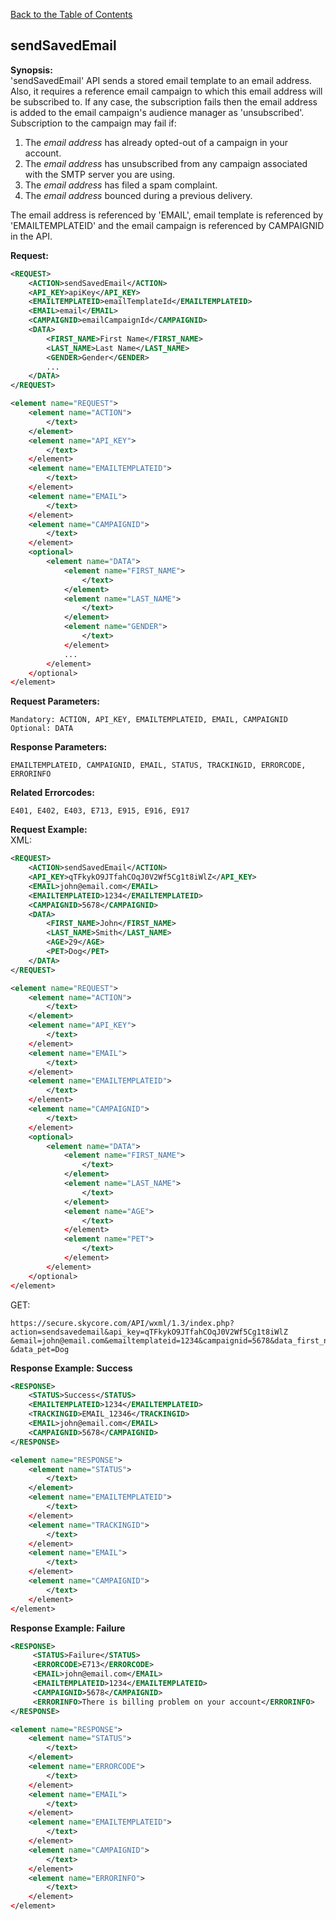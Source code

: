 [Back to the Table of Contents](/1.3/README.md)

## sendSavedEmail

__Synopsis:__  
'sendSavedEmail' API sends a stored email template to an email address. Also, it requires a reference email campaign to which this email address will be subscribed to. If any case, the subscription fails then the email address is added to the email campaign's audience manager as 'unsubscribed'. Subscription to the campaign may fail if:

1. The _email address_ has already opted-out of a campaign in your account.  
2. The _email address_ has unsubscribed from any campaign associated with the SMTP server you are using.  
3. The _email address_ has filed a spam complaint.  
4. The _email address_ bounced during a previous delivery.  


The email address is referenced by 'EMAIL', email template is referenced by 'EMAILTEMPLATEID' and the email campaign is referenced by CAMPAIGNID in the API.

__Request:__
```xml
<REQUEST>
	<ACTION>sendSavedEmail</ACTION>
    <API_KEY>apiKey</API_KEY>
    <EMAILTEMPLATEID>emailTemplateId</EMAILTEMPLATEID>
    <EMAIL>email</EMAIL>
    <CAMPAIGNID>emailCampaignId</CAMPAIGNID>
    <DATA>
        <FIRST_NAME>First Name</FIRST_NAME>
        <LAST_NAME>Last Name</LAST_NAME>
        <GENDER>Gender</GENDER>
        ...
    </DATA>   
</REQUEST>
```

```xml
<element name="REQUEST">
	<element name="ACTION">
		</text>
	</element>
	<element name="API_KEY">
		</text>
	</element>
	<element name="EMAILTEMPLATEID">
		</text>
	</element>
	<element name="EMAIL">
		</text>
	</element>
	<element name="CAMPAIGNID">
		</text>
	</element>
	<optional>
		<element name="DATA">
			<element name="FIRST_NAME">
				</text>
			</element>
			<element name="LAST_NAME">
				</text>
			</element>
			<element name="GENDER">
				</text>
			</element>
			...
		</element>
	</optional>
</element>
```

__Request Parameters:__

    Mandatory: ACTION, API_KEY, EMAILTEMPLATEID, EMAIL, CAMPAIGNID
    Optional: DATA

__Response Parameters:__

    EMAILTEMPLATEID, CAMPAIGNID, EMAIL, STATUS, TRACKINGID, ERRORCODE, ERRORINFO

__Related Errorcodes:__

    E401, E402, E403, E713, E915, E916, E917

__Request Example:__  
XML:
```xml
<REQUEST>
    <ACTION>sendSavedEmail</ACTION>
    <API_KEY>qTFkykO9JTfahCOqJ0V2Wf5Cg1t8iWlZ</API_KEY>
    <EMAIL>john@email.com</EMAIL>
    <EMAILTEMPLATEID>1234</EMAILTEMPLATEID>
    <CAMPAIGNID>5678</CAMPAIGNID>
    <DATA>
        <FIRST_NAME>John</FIRST_NAME>
        <LAST_NAME>Smith</LAST_NAME>
        <AGE>29</AGE>
        <PET>Dog</PET>
    </DATA>   
</REQUEST>
```

```xml
<element name="REQUEST">
	<element name="ACTION">
		</text>
	</element>
	<element name="API_KEY">
		</text>
	</element>
	<element name="EMAIL">
		</text>
	</element>
	<element name="EMAILTEMPLATEID">
		</text>
	</element>
	<element name="CAMPAIGNID">
		</text>
	</element>
	<optional>
		<element name="DATA">
			<element name="FIRST_NAME">
				</text>
			</element>
			<element name="LAST_NAME">
				</text>
			</element>
			<element name="AGE">
				</text>
			</element>
			<element name="PET">
				</text>
			</element>
		</element>
	</optional>
</element>
```

GET:

    https://secure.skycore.com/API/wxml/1.3/index.php?action=sendsavedemail&api_key=qTFkykO9JTfahCOqJ0V2Wf5Cg1t8iWlZ
    &email=john@email.com&emailtemplateid=1234&campaignid=5678&data_first_name=John&data_last_name=Smith&data_age=29
    &data_pet=Dog

__Response Example: Success__
```xml
<RESPONSE>
    <STATUS>Success</STATUS>
    <EMAILTEMPLATEID>1234</EMAILTEMPLATEID>
    <TRACKINGID>EMAIL_12346</TRACKINGID>
    <EMAIL>john@email.com</EMAIL>
    <CAMPAIGNID>5678</CAMPAIGNID>
</RESPONSE>
```

```xml
<element name="RESPONSE">
	<element name="STATUS">
		</text>
	</element>
	<element name="EMAILTEMPLATEID">
		</text>
	</element>
	<element name="TRACKINGID">
		</text>
	</element>
	<element name="EMAIL">
		</text>
	</element>
	<element name="CAMPAIGNID">
		</text>
	</element>
</element>
```

__Response Example: Failure__
```xml
<RESPONSE>
     <STATUS>Failure</STATUS>
     <ERRORCODE>E713</ERRORCODE>
     <EMAIL>john@email.com</EMAIL>
     <EMAILTEMPLATEID>1234</EMAILTEMPLATEID>
     <CAMPAIGNID>5678</CAMPAIGNID>
     <ERRORINFO>There is billing problem on your account</ERRORINFO>
</RESPONSE>
```

```xml
<element name="RESPONSE">
	<element name="STATUS">
		</text>
	</element>
	<element name="ERRORCODE">
		</text>
	</element>
	<element name="EMAIL">
		</text>
	</element>
	<element name="EMAILTEMPLATEID">
		</text>
	</element>
	<element name="CAMPAIGNID">
		</text>
	</element>
	<element name="ERRORINFO">
		</text>
	</element>
</element>
```
